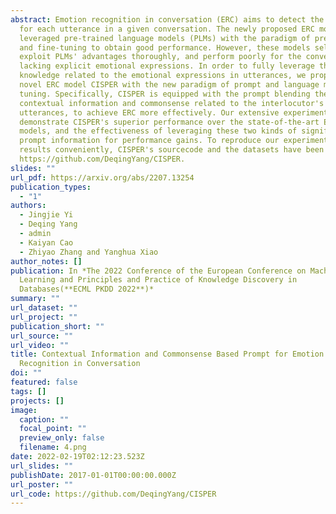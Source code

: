 ```yaml
---
abstract: Emotion recognition in conversation (ERC) aims to detect the emotion
  for each utterance in a given conversation. The newly proposed ERC models have
  leveraged pre-trained language models (PLMs) with the paradigm of pre-training
  and fine-tuning to obtain good performance. However, these models seldom
  exploit PLMs' advantages thoroughly, and perform poorly for the conversations
  lacking explicit emotional expressions. In order to fully leverage the latent
  knowledge related to the emotional expressions in utterances, we propose a
  novel ERC model CISPER with the new paradigm of prompt and language model (LM)
  tuning. Specifically, CISPER is equipped with the prompt blending the
  contextual information and commonsense related to the interlocutor's
  utterances, to achieve ERC more effectively. Our extensive experiments
  demonstrate CISPER's superior performance over the state-of-the-art ERC
  models, and the effectiveness of leveraging these two kinds of significant
  prompt information for performance gains. To reproduce our experimental
  results conveniently, CISPER's sourcecode and the datasets have been shared at
  https://github.com/DeqingYang/CISPER.
slides: ""
url_pdf: https://arxiv.org/abs/2207.13254
publication_types:
  - "1"
authors:
  - Jingjie Yi
  - Deqing Yang
  - admin
  - Kaiyan Cao
  - Zhiyao Zhang and Yanghua Xiao
author_notes: []
publication: In *The 2022 Conference of the European Conference on Machine
  Learning and Principles and Practice of Knowledge Discovery in
  Databases(**ECML PKDD 2022**)*
summary: ""
url_dataset: ""
url_project: ""
publication_short: ""
url_source: ""
url_video: ""
title: Contextual Information and Commonsense Based Prompt for Emotion
  Recognition in Conversation
doi: ""
featured: false
tags: []
projects: []
image:
  caption: ""
  focal_point: ""
  preview_only: false
  filename: 4.png
date: 2022-02-19T02:12:23.523Z
url_slides: ""
publishDate: 2017-01-01T00:00:00.000Z
url_poster: ""
url_code: https://github.com/DeqingYang/CISPER
---
```

